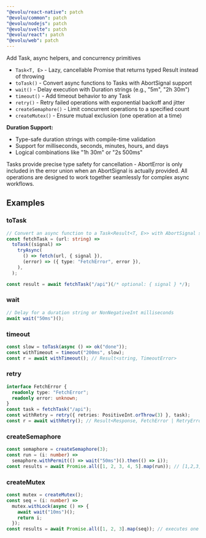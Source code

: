 ```yaml
---
"@evolu/react-native": patch
"@evolu/common": patch
"@evolu/nodejs": patch
"@evolu/svelte": patch
"@evolu/react": patch
"@evolu/web": patch
---
```


Add Task, async helpers, and concurrency primitives

- `Task<T, E>` - Lazy, cancellable Promise that returns typed Result instead of throwing
- `toTask()` - Convert async functions to Tasks with AbortSignal support
- `wait()` - Delay execution with Duration strings (e.g., "5m", "2h 30m")
- `timeout()` - Add timeout behavior to any Task
- `retry()` - Retry failed operations with exponential backoff and jitter
- `createSemaphore()` - Limit concurrent operations to a specified count
- `createMutex()` - Ensure mutual exclusion (one operation at a time)

**Duration Support:**

- Type-safe duration strings with compile-time validation
- Support for milliseconds, seconds, minutes, hours, and days
- Logical combinations like "1h 30m" or "2s 500ms"

Tasks provide precise type safety for cancellation - AbortError is only included in the error union when an AbortSignal is actually provided. All operations are designed to work together seamlessly for complex async workflows.

## Examples

### toTask

```ts
// Convert an async function to a Task<Result<T, E>> with AbortSignal support
const fetchTask = (url: string) =>
  toTask((signal) =>
    tryAsync(
      () => fetch(url, { signal }),
      (error) => ({ type: "FetchError", error }),
    ),
  );

const result = await fetchTask("/api")(/* optional: { signal } */);
```

### wait

```ts
// Delay for a duration string or NonNegativeInt milliseconds
await wait("50ms")();
```

### timeout

```ts
const slow = toTask(async () => ok("done"));
const withTimeout = timeout("200ms", slow);
const r = await withTimeout(); // Result<string, TimeoutError>
```

### retry

```ts
interface FetchError {
  readonly type: "FetchError";
  readonly error: unknown;
}
const task = fetchTask("/api");
const withRetry = retry({ retries: PositiveInt.orThrow(3) }, task);
const r = await withRetry(); // Result<Response, FetchError | RetryError<FetchError>>
```

### createSemaphore

```ts
const semaphore = createSemaphore(3);
const run = (i: number) =>
  semaphore.withPermit(() => wait("50ms")().then(() => i));
const results = await Promise.all([1, 2, 3, 4, 5].map(run)); // [1,2,3,4,5]
```

### createMutex

```ts
const mutex = createMutex();
const seq = (i: number) =>
  mutex.withLock(async () => {
    await wait("10ms")();
    return i;
  });
const results = await Promise.all([1, 2, 3].map(seq)); // executes one at a time
```
